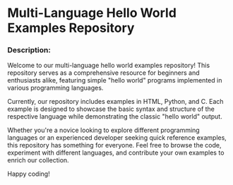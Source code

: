 # Multi-Language Hello World Examples Repository

### Description:

Welcome to our multi-language hello world examples repository! This repository serves as a comprehensive resource for beginners and enthusiasts alike, featuring simple "hello world" programs implemented in various programming languages.

Currently, our repository includes examples in HTML, Python, and C. Each example is designed to showcase the basic syntax and structure of the respective language while demonstrating the classic "hello world" output.

Whether you're a novice looking to explore different programming languages or an experienced developer seeking quick reference examples, this repository has something for everyone. Feel free to browse the code, experiment with different languages, and contribute your own examples to enrich our collection.

Happy coding!